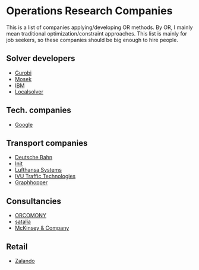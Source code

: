 # Operations Research Companies
This is a list of companies applying/developing OR methods. By OR, I mainly mean traditional optimization/constraint approaches.
This list is mainly for job seekers, so these companies should be big enough to hire people.

## Solver developers

* [Gurobi](http://www.gurobi.com/)
* [Mosek](http://www.mosek.com/)
* [IBM](https://www.ibm.com/analytics/data-science/prescriptive-analytics/cplex-optimizer)
* [Localsolver](http://www.localsolver.com/)

## Tech. companies

* [Google](https://developers.google.com/optimization/)

## Transport companies

* [Deutsche Bahn](https://deutschebahn.com)
* [Init](https://www.initse.com/dede/home.html)
* [Lufthansa Systems](https://www.lhsystems.com/)
* [IVU Traffic Technologies](https://www.ivu.de/)
* [Graphhopper](https://www.graphhopper.com/products/)

## Consultancies

* [ORCOMONY](http://www.orconomy.com/)
* [satalia](https://www.satalia.com/)
* [McKinsey & Company](https://www.mckinsey.com/)

## Retail

* [Zalando](https://jobs.zalando.com/tech/)
